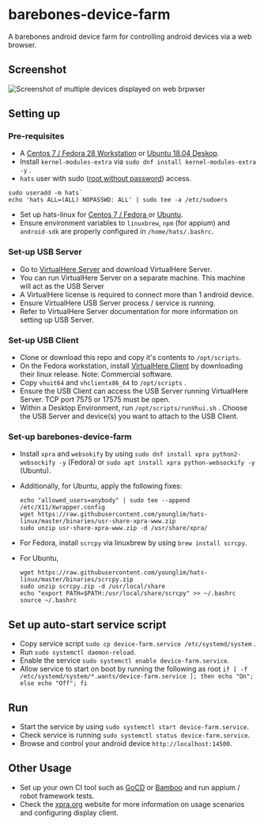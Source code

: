 # barebones-device-farm
A barebones android device farm for controlling android devices via a web browser.

## Screenshot

![Screenshot of multiple devices displayed on web brpwser](https://raw.githubusercontent.com/younglim/barebones-device-farm/master/device-farm-screenshot.png)

## Setting up

### Pre-requisites
- A [Centos 7 / Fedora 28 Workstation](https://getfedora.org/en/workstation/download) or [Ubuntu 18.04 Deskop](http://releases.ubuntu.com/18.04).
- Install `kernel-modules-extra` via `sudo dnf install kernel-modules-extra -y` .
- `hats` user with sudo ([root without password](https://www.digitalocean.com/community/tutorials/how-to-create-a-sudo-user-on-centos-quickstart)) access. 
```
sudo useradd -m hats`
echo 'hats ALL=(ALL) NOPASSWD: ALL' | sudo tee -a /etc/sudoers
```

- Set up hats-linux for [Centos 7 / Fedora ](https://github.com/younglim/hats-linux/blob/master/centos-7/INSTALL.md) or [Ubuntu](https://github.com/younglim/hats-linux/blob/master/ubuntu/INSTALL.md). 
- Ensure environment variables to `linuxbrew`, `npm` (for appium) and `android-sdk` are properly configured in `/home/hats/.bashrc`.

### Set-up USB Server
- Go to [VirtualHere Server](https://virtualhere.com/content/usb-servers) and download VirtualHere Server. 
- You can run VirtualHere Server on a separate machine. This machine will act as the USB Server
- A VirtualHere license is required to connect more than 1 android device.
- Ensure VirtualHere USB Server process / service is running.
- Refer to VirtualHere Server documentation for more information on setting up USB Server.

### Set-up USB Client
- Clone or download this repo and copy it's contents to `/opt/scripts`.
- On the Fedora workstation, install [VirtualHere Client](https://www.virtualhere.com/usb_client_software) by downloading their linux release. Note: Commercial software.
- Copy `vhuit64` and `vhclientx86_64` to `/opt/scripts` .
- Ensure the USB Client can access the USB Server running VirtualHere Server. TCP port 7575 or 17575 must be open.
- Within a Desktop Environment, run `/opt/scripts/runVhui.sh` . Choose the USB Server and device(s) you want to attach to the USB Client.

### Set-up barebones-device-farm
- Install `xpra` and `websokify` by using `sudo dnf install xpra python2-websockify -y` (Fedora) or `sudo apt install xpra python-websockify -y` (Ubuntu).
- Additionally, for Ubuntu, apply the following fixes:
  ```
  echo "allowed_users=anybody" | sudo tee --append /etc/X11/Xwrapper.config
  wget https://raw.githubusercontent.com/younglim/hats-linux/master/binaries/usr-share-xpra-www.zip
  sudo unzip usr-share-xpra-www.zip -d /usr/share/xpra/
  ```

- For Fedora, install `scrcpy` via linuxbrew by using `brew install scrcpy`.

- For Ubuntu,
  ```
  wget https://raw.githubusercontent.com/younglim/hats-linux/master/binaries/scrcpy.zip
  sudo unzip scrcpy.zip -d /usr/local/share
  echo "export PATH=$PATH:/usr/local/share/scrcpy" >> ~/.bashrc
  source ~/.bashrc
   ```
  
## Set up auto-start service script
- Copy service script `sudo cp device-farm.service /etc/systemd/system` .
- Run `sudo systemctl daemon-reload`.
- Enable the service `sudo systemctl enable device-farm.service`.
- Allow service to start on boot by running the following as root `if [ -f /etc/systemd/system/*.wants/device-farm.service ]; then echo "On"; else echo "Off"; fi`

## Run
- Start the service by using `sudo systemctl start device-farm.service`.
- Check service is running `sudo systemctl status device-farm.service`.
- Browse and control your android device `http://localhost:14500`.

## Other Usage
- Set up your own CI tool such as [GoCD](https://www.gocd.org) or [Bamboo](https://www.atlassian.com/software/bamboo) and run appium / robot framework tests.
- Check the [xpra.org](https://www.xpra.org) website for more information on usage scenarios and configuring display client.
